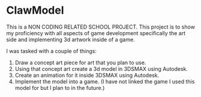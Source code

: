 # ClawModel
 
This is a NON CODING RELATED SCHOOL PROJECT. This project is to show my proficiency with all aspects of game development specifically the art side and implementing 3d artwork inside of a game. 

I was tasked with a couple of things: 

1. Draw a concept art piece for art that you plan to use. 
2. Using that concept art create a 3d model in 3DSMAX using Autodesk. 
3. Create an animation for it inside 3DSMAX using Autodesk. 
4. Implement the model into a game. (I have not linked the game I used this model for but I plan to in the future.)
